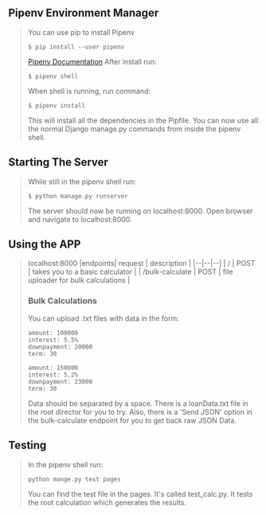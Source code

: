 ## Pipenv Environment Manager

>You can use pip to install Pipenv
>```
>$ pip install --user pipenv
>```
>[Pipenv Documentation](https://pipenv.pypa.io/en/latest/install/)
>After install run:
>```
>$ pipenv shell
>```
>When shell is running, run command:
>```
>$ pipenv install
>```
> This will install all the dependencies in the Pipfile.
> You can now use all the normal Django manage.py commands from inside the pipenv shell.
## Starting The Server
>While still in the pipenv shell run:
>```
>$ python manage.py runserver
>```
>The server should now be running on localhost:8000.
>Open browser and navigate to localhost:8000.

## Using the APP
> localhost:8000
>|endpoints| request | description  |
>|--|--|--|
>| / | POST  | takes you to a basic calculator |
>| /bulk-calculate | POST  | file uploader for bulk calculations |
>### Bulk Calculations
>You can upload .txt files with data in the form:
>```
>amount: 100000 
>interest: 5.5% 
>downpayment: 20000 
>term: 30
>
>amount: 150000 
>interest: 5.2% 
>downpayment: 23000 
>term: 30
>```
>Data should be separated by a space.
>There is a loanData.txt file in the root director for you to try.
>Also, there is a 'Send JSON' option in the bulk-calculate endpoint for you to get back raw JSON Data.
## Testing
> In the pipenv shell run:
>```
>python mange.py test pages
>```
>You can find the test file in the pages. It's called test_calc.py.
>It tests the root calculation which generates the results.